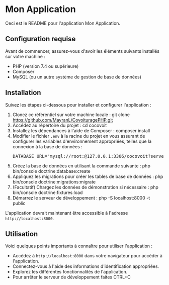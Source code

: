 # Mon Application

Ceci est le README pour l'application Mon Application.

## Configuration requise

Avant de commencer, assurez-vous d'avoir les éléments suivants installés sur votre machine :

- PHP (version 7.4 ou supérieure)
- Composer
- MySQL (ou un autre système de gestion de base de données)

## Installation

Suivez les étapes ci-dessous pour installer et configurer l'application :

1. Clonez ce référentiel sur votre machine locale :
git clone https://github.com/MayranL/CovoituragePHP.git
2. Accédez au répertoire du projet :
cd cocovoit
3. Installez les dépendances à l'aide de Composer :
composer install
4. Modifier le fichier `.env` à la racine du projet en vous assurant de configurer les variables d'environnement appropriées, telles que la connexion à la base de données : <pre>DATABASE_URL="mysql://root:@127.0.0.1:3306/cocovoit?serverVersion=8&charset=utf8mb4"</pre>
5. Créez la base de données en utilisant la commande suivante :
php bin/console doctrine:database:create
6. Appliquez les migrations pour créer les tables de base de données :
php bin/console doctrine:migrations:migrate
7. (Facultatif) Chargez les données de démonstration si nécessaire :
php bin/console doctrine:fixtures:load
8. Démarrez le serveur de développement :
php -S localhost:8000 -t public

L'application devrait maintenant être accessible à l'adresse `http://localhost:8000`.

## Utilisation

Voici quelques points importants à connaître pour utiliser l'application :

- Accédez à `http://localhost:8000` dans votre navigateur pour accéder à l'application.
- Connectez-vous à l'aide des informations d'identification appropriées.
- Explorez les différentes fonctionnalités de l'application.
- Pour arrêter le serveur de développement faites CTRL+C














